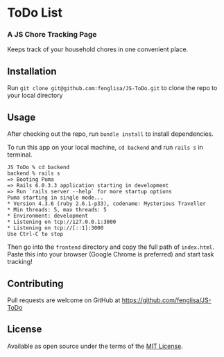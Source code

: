 # ToDo List
### A JS Chore Tracking Page
Keeps track of your household chores in one convenient place.  

## Installation

Run `git clone git@github.com:fenglisa/JS-ToDo.git` to clone the repo to your local directory

## Usage

After checking out the repo, run `bundle install` to install dependencies.

To run this app on your local machine, `cd backend` and run `rails s` in terminal.
```
JS ToDo % cd backend
backend % rails s
=> Booting Puma
=> Rails 6.0.3.3 application starting in development
=> Run `rails server --help` for more startup options
Puma starting in single mode...
* Version 4.3.6 (ruby 2.6.1-p33), codename: Mysterious Traveller
* Min threads: 5, max threads: 5
* Environment: development
* Listening on tcp://127.0.0.1:3000
* Listening on tcp://[::1]:3000
Use Ctrl-C to stop
```
Then go into the `frontend` directory and copy the full path of `index.html`. Paste this into your browser (Google Chrome is preferred) and start task tracking!

## Contributing

Pull requests are welcome on GitHub at https://github.com/fenglisa/JS-ToDo

## License

Available as open source under the terms of the [MIT License](http://opensource.org/licenses/MIT).
